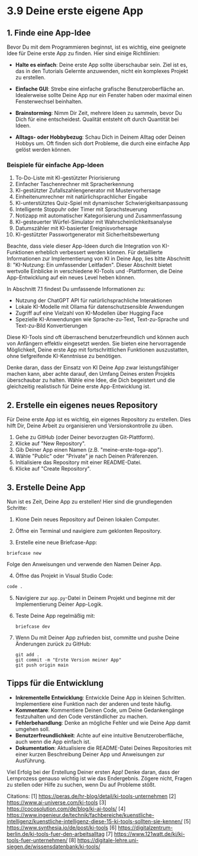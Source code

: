 # 3.9 Deine erste eigene App

## 1. Finde eine App-Idee

Bevor Du mit dem Programmieren beginnst, ist es wichtig, eine geeignete Idee für Deine erste App zu finden. Hier sind einige Richtlinien:

- **Halte es einfach**: Deine erste App sollte überschaubar sein. Ziel ist es, das in den Tutorials Gelernte anzuwenden, nicht ein komplexes Projekt zu erstellen.

- **Einfache GUI**: Strebe eine einfache grafische Benutzeroberfläche an. Idealerweise sollte Deine App nur ein Fenster haben oder maximal einen Fensterwechsel beinhalten.

- **Brainstorming**: Nimm Dir Zeit, mehrere Ideen zu sammeln, bevor Du Dich für eine entscheidest. Qualität entsteht oft durch Quantität bei Ideen.

- **Alltags- oder Hobbybezug**: Schau Dich in Deinem Alltag oder Deinen Hobbys um. Oft finden sich dort Probleme, die durch eine einfache App gelöst werden können.

### Beispiele für einfache App-Ideen

1. To-Do-Liste mit KI-gestützter Priorisierung
2. Einfacher Taschenrechner mit Spracherkennung
3. KI-gestützter Zufallszahlengenerator mit Mustervorhersage
4. Einheitenumrechner mit natürlichsprachlicher Eingabe
5. KI-unterstütztes Quiz-Spiel mit dynamischer Schwierigkeitsanpassung
6. Intelligente Stoppuhr oder Timer mit Sprachsteuerung
7. Notizapp mit automatischer Kategorisierung und Zusammenfassung
8. KI-gesteuerter Würfel-Simulator mit Wahrscheinlichkeitsanalyse
9. Datumszähler mit KI-basierter Ereignisvorhersage
10. KI-gestützter Passwortgenerator mit Sicherheitsbewertung

Beachte, dass viele dieser App-Ideen durch die Integration von KI-Funktionen erheblich verbessert werden können. Für detaillierte Informationen zur Implementierung von KI in Deine App, lies bitte Abschnitt 8: "KI-Nutzung: Ein umfassender Leitfaden". Dieser Abschnitt bietet wertvolle Einblicke in verschiedene KI-Tools und -Plattformen, die Deine App-Entwicklung auf ein neues Level heben können.

In Abschnitt 7.1 findest Du umfassende Informationen zu:

- Nutzung der ChatGPT API für natürlichsprachliche Interaktionen
- Lokale KI-Modelle mit Ollama für datenschutzsensible Anwendungen
- Zugriff auf eine Vielzahl von KI-Modellen über Hugging Face
- Spezielle KI-Anwendungen wie Sprache-zu-Text, Text-zu-Sprache und Text-zu-Bild Konvertierungen

Diese KI-Tools sind oft überraschend benutzerfreundlich und können auch von Anfängern effektiv eingesetzt werden. Sie bieten eine hervorragende Möglichkeit, Deine erste App mit fortschrittlichen Funktionen auszustatten, ohne tiefgreifende KI-Kenntnisse zu benötigen.

Denke daran, dass der Einsatz von KI Deine App zwar leistungsfähiger machen kann, aber achte darauf, den Umfang Deines ersten Projekts überschaubar zu halten. Wähle eine Idee, die Dich begeistert und die gleichzeitig realistisch für Deine erste App-Entwicklung ist.

## 2. Erstelle ein eigenes neues Repository

Für Deine erste App ist es wichtig, ein eigenes Repository zu erstellen. Dies hilft Dir, Deine Arbeit zu organisieren und Versionskontrolle zu üben.

1. Gehe zu GitHub (oder Deiner bevorzugten Git-Plattform).
2. Klicke auf "New Repository".
3. Gib Deiner App einen Namen (z.B. "meine-erste-toga-app").
4. Wähle "Public" oder "Private" je nach Deinen Präferenzen.
5. Initialisiere das Repository mit einer README-Datei.
6. Klicke auf "Create Repository".

## 3. Erstelle Deine App

Nun ist es Zeit, Deine App zu erstellen! Hier sind die grundlegenden Schritte:

1. Klone Dein neues Repository auf Deinen lokalen Computer.

2. Öffne ein Terminal und navigiere zum geklonten Repository.

3. Erstelle eine neue Briefcase-App:

```plain
briefcase new
```

Folge den Anweisungen und verwende den Namen Deiner App.

4. Öffne das Projekt in Visual Studio Code:

```bash
code .
```

5. Navigiere zur `app.py`-Datei in Deinem Projekt und beginne mit der Implementierung Deiner App-Logik.

6. Teste Deine App regelmäßig mit:

   ```
   briefcase dev
   ```

7. Wenn Du mit Deiner App zufrieden bist, committe und pushe Deine Änderungen zurück zu GitHub:

   ```
   git add .
   git commit -m "Erste Version meiner App"
   git push origin main
   ```

## Tipps für die Entwicklung

- **Inkrementelle Entwicklung**: Entwickle Deine App in kleinen Schritten. Implementiere eine Funktion nach der anderen und teste häufig.
- **Kommentare**: Kommentiere Deinen Code, um Deine Gedankengänge festzuhalten und den Code verständlicher zu machen.
- **Fehlerbehandlung**: Denke an mögliche Fehler und wie Deine App damit umgehen soll.
- **Benutzerfreundlichkeit**: Achte auf eine intuitive Benutzeroberfläche, auch wenn die App einfach ist.
- **Dokumentation**: Aktualisiere die README-Datei Deines Repositories mit einer kurzen Beschreibung Deiner App und Anweisungen zur Ausführung.

Viel Erfolg bei der Erstellung Deiner ersten App! Denke daran, dass der Lernprozess genauso wichtig ist wie das Endergebnis. Zögere nicht, Fragen zu stellen oder Hilfe zu suchen, wenn Du auf Probleme stößt.

Citations:
[1] <https://peras.de/hr-blog/detail/ki-tools-unternehmen>
[2] <https://www.ai-universe.com/ki-tools>
[3] <https://cocosolution.com/de/blog/ki-ai-tools/>
[4] <https://www.ingenieur.de/technik/fachbereiche/kuenstliche-intelligenz/kuenstliche-intelligenz-diese-15-ki-tools-sollten-sie-kennen/>
[5] <https://www.synthesia.io/de/post/ki-tools>
[6] <https://digitalzentrum-berlin.de/ki-tools-fuer-den-arbeitsalltag>
[7] <https://www.121watt.de/ki/ki-tools-fuer-unternehmen/>
[8] <https://digitale-lehre.uni-siegen.de/wissensdatenbank/ki-tools/>
